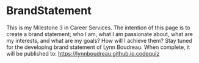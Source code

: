 # BrandStatement
This is my Milestone 3 in Career Services.
The intention of this page is to create a brand statement; who I am, what I am passionate about, what are my interests, and what are my goals?  How will I achieve them?  Stay tuned for the developing brand statement of Lynn Boudreau.  When complete, it will be published to:  https://lynnboudreau.github.io.codequiz
